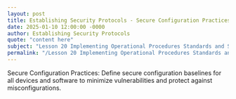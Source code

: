 ```yaml
---
layout: post
title: Establishing Security Protocols - Secure Configuration Practices
date: 2025-01-10 12:00:00 -0000
author: Establishing Security Protocols
quote: "content here"
subject: "Lesson 20 Implementing Operational Procedures Standards and Specifications"
permalink: "/Lesson 20 Implementing Operational Procedures Standards and Specifications/Establishing Security Protocols/Establishing Security Protocols - Secure Configuration Practices"
---
```


Secure Configuration Practices: Define secure configuration baselines for all devices and software to minimize vulnerabilities and protect against misconfigurations.
